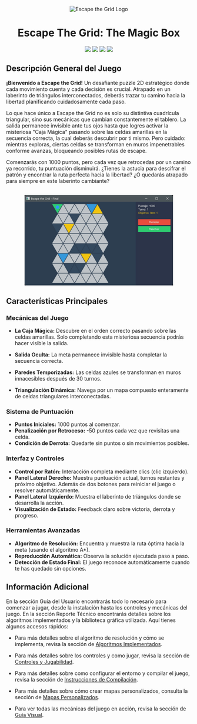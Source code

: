 <p align="center">
  <img src="img/logo1.png" alt="Escape the Grid Logo" width="300"/>
</p>

<h1 align="center">Escape The Grid: The Magic Box</h1>

<p align="center">
    <img src="https://img.shields.io/badge/versi%C3%B3n-1.0.1-blue" />
  <img src="https://img.shields.io/badge/C%2B%2B-17-blue?style=flat&logo=c%2B%2B" />
  <img src="https://img.shields.io/badge/SFML-3.0.0-green?logo=sfml" />
  <img src="https://img.shields.io/badge/CMake-3.10+-blue?logo=cmake" />
</p>


## Descripción General del Juego

**¡Bienvenido a Escape the Grid!** Un desafiante puzzle 2D estratégico donde cada movimiento cuenta y cada decisión es crucial. Atrapado en un laberinto de triángulos interconectados, deberás trazar tu camino hacia la libertad planificando cuidadosamente cada paso.

Lo que hace único a Escape the Grid no es solo su distintiva cuadrícula triangular, sino sus mecánicas que cambian constantemente el tablero. La salida permanece invisible ante tus ojos hasta que logres activar la misteriosa "Caja Mágica" pasando sobre las celdas amarillas en la secuencia correcta, la cual deberás descubrir por ti mismo. Pero cuidado: mientras exploras, ciertas celdas se transforman en muros impenetrables conforme avanzas, bloqueando posibles rutas de escape.

Comenzarás con 1000 puntos, pero cada vez que retrocedas por un camino ya recorrido, tu puntuación disminuirá. ¿Tienes la astucia para descifrar el patrón y encontrar la ruta perfecta hacia la libertad? ¿O quedarás atrapado para siempre en este laberinto cambiante?

<img src="img/game_image.png" alt="game image" width="80%" style="display: block; margin: 30px auto;"/>

## Características Principales

### Mecánicas del Juego
- **La Caja Mágica:** Descubre en el orden correcto pasando sobre las celdas amarillas. Solo completando esta misteriosa secuencia podrás hacer visible la salida.
- **Salida Oculta:** La meta permanece invisible hasta completar la secuencia correcta.
- **Paredes Temporizadas:** Las celdas azules se transforman en muros innacesibles después de 30 turnos.

- **Triangulación Dinámica:** Navega por un mapa compuesto enteramente de celdas triangulares interconectadas.

### Sistema de Puntuación
- **Puntos Iniciales:** 1000 puntos al comenzar.
- **Penalización por Retroceso:** -50 puntos cada vez que revisitas una celda.
- **Condición de Derrota:** Quedarte sin puntos o sin movimientos posibles.

### Interfaz y Controles
- **Control por Ratón:** Interacción completa mediante clics (clic izquierdo).
- **Panel Lateral Derecho:** Muestra puntuación actual, turnos restantes y próximo objetivo. Además de dos botones para reiniciar el juego o resolver automáticamente.
- **Panel Lateral Izquierdo:** Muestra el laberinto de triángulos donde se desarrolla la acción.
- **Visualización de Estado:** Feedback claro sobre victoria, derrota y progreso.

### Herramientas Avanzadas
- **Algoritmo de Resolución:** Encuentra y muestra la ruta óptima hacia la meta (usando el algoritmo A*).
- **Reproducción Automática:** Observa la solución ejecutada paso a paso.
- **Detección de Estado Final:** El juego reconoce automáticamente cuando te has quedado sin opciones.

## Información Adicional

En la sección Guía del Usuario encontrarás todo lo necesario para comenzar a jugar, desde la instalación hasta los controles y mecánicas del juego. En la sección Reporte Técnico encontrarás detalles sobre los algoritmos implementados y la biblioteca gráfica utilizada. Aquí tienes algunos accesos rápidos:

- Para más detalles sobre el algoritmo de resolución y cómo se implementa, revisa la sección de [Algoritmos Implementados](./technical_report/algorithms.md).

- Para más detalles sobre los controles y como jugar, revisa la sección de [Controles y Jugabilidad](./user_guide/how_to_play.md).

- Para más detalles sobre como configurar el entorno y compilar el juego, revisa la sección de [Instrucciones de Compilación](./user_guide/compilation.md).

- Para más detalles sobre cómo crear mapas personalizados, consulta la sección de [Mapas Personalizados](#mapas-personalizados).

- Para ver todas las mecánicas del juego en acción, revisa la sección de [Guía Visual](./user_guide/visual_guide.md).






